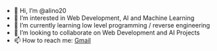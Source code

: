 - 👋 Hi, I’m @alino20
- 👀 I’m interested in Web Development, AI and Machine Learning
- 🌱 I’m currently learning low level programming / reverse engineering
- 💞️ I’m looking to collaborate on Web Development and AI Projects
- 📫 How to reach me: [Gmail](mailto:alinosrati1995@gmail.com)

<!---
alino20/alino20 is a ✨ special ✨ repository because its `README.md` (this file) appears on your GitHub profile.
You can click the Preview link to take a look at your changes.
--->
